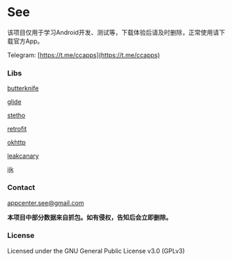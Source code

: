 # See

该项目仅用于学习Android开发、测试等，下载体验后请及时删除，正常使用请下载官方App。

Telegram: [https://t.me/ccapps](https://t.me/ccapps)

### Libs
[butterknife](https://github.com/JakeWharton/butterknife) 

[glide](https://github.com/bumptech/glide)  

[stetho](https://github.com/facebook/stetho)

[retrofit](https://github.com/square/retrofit)

[okhttp](https://github.com/square/okhttp)

[leakcanary](https://github.com/square/leakcanary)

[ijk](https://github.com/Bilibili/ijkplayer)

### Contact
[appcenter.see@gmail.com](mailto:appcenter.see@gmail.com)

**本项目中部分数据来自抓包。如有侵权，告知后会立即删除。**

### License
Licensed under the GNU General Public License v3.0 (GPLv3)
